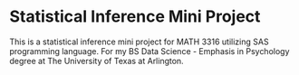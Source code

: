 # Statistical Inference Mini Project
This is a statistical inference mini project for MATH 3316 utilizing SAS programming language. For my BS Data Science - Emphasis in Psychology degree at The University of Texas at Arlington.
